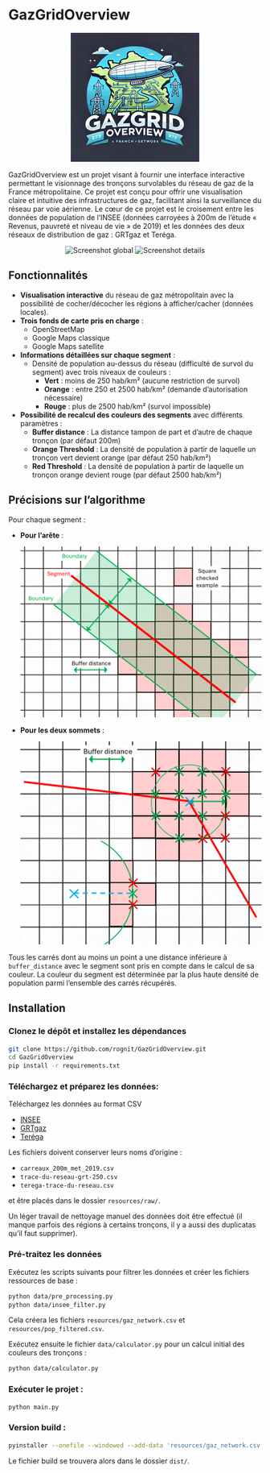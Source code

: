 # GazGridOverview
<div style="text-align: center;">
    <img src="resized_icons/icon4.png" alt="Logo" />
</div>

GazGridOverview est un projet visant à fournir une interface interactive permettant le visionnage des tronçons survolables du réseau de gaz de la France métropolitaine. Ce projet est conçu pour offrir une visualisation claire et intuitive des infrastructures de gaz, facilitant ainsi la surveillance du réseau par voie aérienne. Le cœur de ce projet est le croisement entre les données de population de l’INSEE (données carroyées à 200m de l’étude « Revenus, pauvreté et niveau de vie » de 2019) et les données des deux réseaux de distribution de gaz : GRTgaz et Teréga.

<div style="text-align: center;">
    <img src="images/Screenshot global.png" alt="Screenshot global" />
    <img src="images/Screenshot details.png" alt="Screenshot details" />
</div>

## Fonctionnalités

- **Visualisation interactive** du réseau de gaz métropolitain avec la possibilité de cocher/décocher les régions à afficher/cacher (données locales).
- **Trois fonds de carte pris en charge** :
  - OpenStreetMap
  - Google Maps classique
  - Google Maps satellite
- **Informations détaillées sur chaque segment** :
  - Densité de population au-dessus du réseau (difficulté de survol du segment) avec trois niveaux de couleurs :
    - **Vert** : moins de 250 hab/km² (aucune restriction de survol)
    - **Orange** : entre 250 et 2500 hab/km² (demande d’autorisation nécessaire)
    - **Rouge** : plus de 2500 hab/km² (survol impossible)
- **Possibilité de recalcul des couleurs des segments** avec différents paramètres :
  - **Buffer distance** : La distance tampon de part et d’autre de chaque tronçon (par défaut 200m)
  - **Orange Threshold** : La densité de population à partir de laquelle un tronçon vert devient orange (par défaut 250 hab/km²)
  - **Red Threshold** : La densité de population à partir de laquelle un tronçon orange devient rouge (par défaut 2500 hab/km²)

## Précisions sur l’algorithme

Pour chaque segment :
- **Pour l’arête** :

  <div style="text-align: center;">
    <img src="images/edge.png" alt="edge" />
  </div>

- **Pour les deux sommets** :

  <div style="text-align: center;">
    <img src="images/vertex.png" alt="vertex" />
  </div>

Tous les carrés dont au moins un point a une distance inférieure à `buffer_distance` avec le segment sont pris en compte dans le calcul de sa couleur. La couleur du segment est déterminée par la plus haute densité de population parmi l’ensemble des carrés récupérés.

## Installation

### Clonez le dépôt et installez les dépendances

```bash
git clone https://github.com/rognit/GazGridOverview.git
cd GazGridOverview
pip install -r requirements.txt
```

### Téléchargez et préparez les données:
Téléchargez les données au format CSV

- [INSEE](https://www.insee.fr/fr/statistiques/7655475?sommaire=7655515)
- [GRTgaz](https://www.data.gouv.fr/fr/datasets/trace-simplifie-du-reseau-grtgaz-precis-a-environ-250-m/)
- [Teréga](https://www.data.gouv.fr/fr/datasets/trace-simplifie-du-reseau-terega-precis-a-environ-250-m/)

Les fichiers doivent conserver leurs noms d’origine :
- `carreaux_200m_met_2019.csv`
- `trace-du-reseau-grt-250.csv`
- `terega-trace-du-reseau.csv`

et être placés dans le dossier `resources/raw/`.

Un léger travail de nettoyage manuel des données doit être effectué (il manque parfois des régions à certains tronçons, il y a aussi des duplicatas qu’il faut supprimer).

### Pré-traitez les données
Exécutez les scripts suivants pour filtrer les données et créer les fichiers ressources de base :


```bash
python data/pre_processing.py
python data/insee_filter.py
```

Cela créera les fichiers `resources/gaz_network.csv` et `resources/pop_filtered.csv`.

Exécutez ensuite le fichier `data/calculator.py` pour un calcul initial des couleurs des tronçons :

```bash
python data/calculator.py
```

### Exécuter le projet :

```bash
python main.py
```

### Version build :

```bash
pyinstaller --onefile --windowed --add-data 'resources/gaz_network.csv:resources' --add-data 'resources/gaz_network_colored.csv:resources' --add-data 'resources/gaz_network_colored_merged.csv:resources' --add-data 'resources/pop_filtered.csv:resources' --name GazGridOverview main.py
```

Le fichier build se trouvera alors dans le dossier `dist/`.